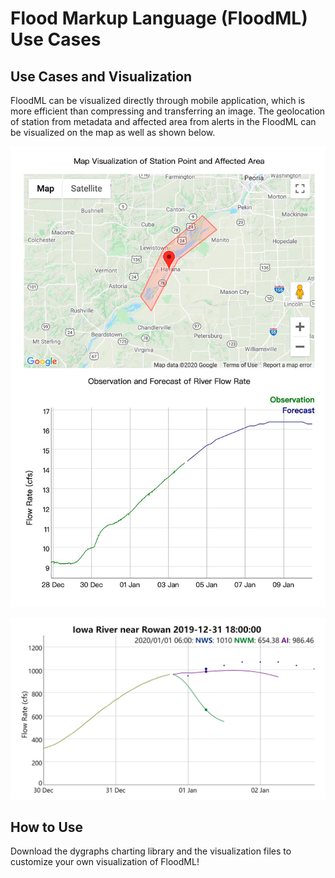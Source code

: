 # Flood Markup Language (FloodML) Use Cases

## Use Cases and Visualization
FloodML can be visualized directly through mobile application, which is more efficient than compressing and transferring an image. The geolocation of station from metadata and affected area from alerts in the FloodML can be visualized on the map as well as shown below.

![vis1](/use_cases/use_case_3_visualization_of_alert/vis_of_alert.jpg)

![vis2](/use_cases/use_case_4_multiple_forecasts/vis_multiple_forecasts.jpg)

## How to Use
Download the dygraphs charting library and the visualization files to customize your own visualization of FloodML!

